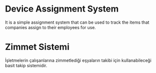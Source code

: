 # Device Assignment System
 
 It is a simple assignment system that can be used to track the items that companies assign to their employees for use. 
 
 # Zimmet Sistemi
 
İşletmelerin çalışanlarına zimmetlediği eşyaların takibi için kullanabileceği basit takip sistemidir.
